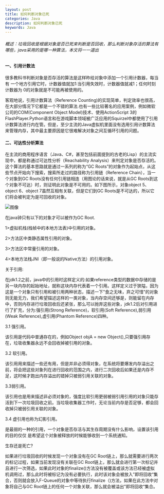 ```yaml
---
layout: post
title: 如何判断对象已死 
categories: Java
description: 如何判断对象已死 
keywords: Java
---
```


######  概述：垃圾回收是根据对象是否已死来判断是否回收，那么判断对象存活的算法有哪些，java采用的是哪一种算法，本文将一一道出


####  一、引用计数法



很多教科书判断对象是否存活的算法是这样昨给对象中添加一个引用计数器，每当有
一个地方引用它时，计数器值就加1:当引用失效时，计数器值就减1；任何时刻计数器为
0的对象就是不可能再被使用的。


 客观地说，引用计数算法（Reference Counting)的实现简单，判定效率也很高，在大部分情况下它都是一个不错的算法.也有一些比较著名的应用案例，例如微软公司的COM(Component Object Model)技术、使用Action5cript 3的FIashPlayer.Python语言和在游戏脚本领域被广泛应用的Squirzel中都使用了引用计数算法进行内在管。但是，至少主流的Java虚拟机里面没有选用引用计数算法来管理内存，其中最主要原因是它很难解决对象之间互循环引用的问题。
 

#### 二、可达性分析算法

在主流的商用程序语言（Java、C#，甚至包括前面提到的古老的Lisp）的主流实现中，都是称通过可达性分析（Reachability Analysis）来判定对象是否存活的。这个算法的基本思路就是通过一系列的称为“GC Roots”的对象作为起始点，从这些节点开始向下搜索，搜索所走过的路径称为引用链（Reference Chain），当一个对象到GC Roots没有任何引用链相连（用图论的话来说，就是从GC Roots到这个对象不可达）时，则证明此对象是不可用的。如下图所示，对象object 5、object 6、object 7虽然互相有关联，但是它们到GC Roots是不可达的，所以它们将会被判定为是可回收的对象。


![图像](http://img.blog.csdn.net/20160612162410328)

在java钟只有以下的对象才可以被作为GC Root. 

1>虚拟机栈(栈帧中的本地方法表)中引用的对象。 

2>方法区中类静态属性引用的对象。 

3>方法区中常量引用的对象。 

4>本地方法栈JNI（即一般说的Native方法）的引用对象。 

关于引用: 

  在jdk1.2之前，java中的引用时这样定义的:如果reference类型的数据中存储的是另一块内存的起始地址，就称这块内存代表着一个引用。这样定义过于狭隘，因为这是一个对象只有引用和被引用两种状态，描述一下"食之无味，弃之可惜"的对象则无能无力，我们希望描述这样的一类对象，当内存空间还够是，则能留在内存中，否则内存进行垃圾回收后还紧张，那么可以抛弃这些对象，jdk1.2后对引用进行了扩充，分为:强引用(Strong Reference)，软引用(Soft Reference),弱引用(Weak Reference),虚引用(Phantom Reference)四种。
  
  3.1 强引用。 
  
   该引用是代码中普通存在的，例如Object objA = new Object(),只要强引用存在，垃圾收集器永远不会回收掉被引用的对象。 
   
  3.2 软引用。 
  
  该引用用来描述一些还有用，但是并非必须得对象，在系统将要爆发内存溢出之前，将会把这些对象列在进行回收的范围之内，进行二次回收后如果还是内存不足，这时候才跑出内存溢出的错掉只被弱引用关联的对象。
  
   3.3弱引用。 
   
   该引用也是用来描述非必须对象的，强度比软引用更弱被弱引用引用的对象只能存活到下一次垃圾回收之前。当垃圾收集器工作时，无论当前内存是否足够，都会回收掉只被弱引用关联的对象。 
   
  3.4 虚引用也称为幻影引用。
  
  是最弱的一种的引用，一个对象是否存活与其生存周期没有什么影响，设置该引用的目的仅仅 是希望这个对象被释放的时候能够收到一个系统通知。 

生存还是死亡? 

  如果进行垃圾回收的时候发现一个对象没有在GC Root链上，那么就需要进行两次的标记过程，如果当前发现没有关联在GC Root链上，那么就会进行第一次标记并且进行一次筛选，如果此时对象的finalize()方法没有被覆盖或该方法已经被虚拟机调用过，那么此时将被标记为没有必要执行，此时该对象会被放入”即将回收“集合，否则就会放入F-Queue的对象中等待执行finalize（)方法，如果在此方法中对象将自己与GC Root链上的任何一个对象关联，那么就会被溢出”即将回收“集合。







